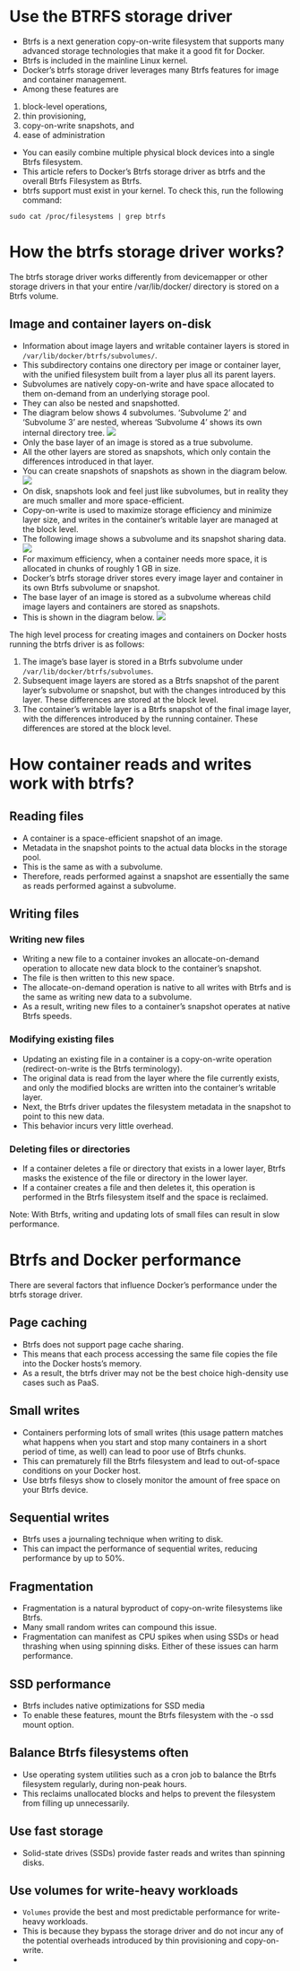 # Use the BTRFS storage driver
- Btrfs is a next generation copy-on-write filesystem that supports many advanced storage technologies that make it a good fit for Docker.
-  Btrfs is included in the mainline Linux kernel.
- Docker’s btrfs storage driver leverages many Btrfs features for image and container management.
- Among these features are 
1. block-level operations, 
2. thin provisioning, 
3. copy-on-write snapshots, and 
4. ease of administration
- You can easily combine multiple physical block devices into a single Btrfs filesystem.
- This article refers to Docker’s Btrfs storage driver as btrfs and the overall Btrfs Filesystem as Btrfs.
- btrfs support must exist in your kernel. To check this, run the following command:
```
sudo cat /proc/filesystems | grep btrfs
```
# How the btrfs storage driver works?
The btrfs storage driver works differently from devicemapper or other storage drivers in that your entire /var/lib/docker/ directory is stored on a Btrfs volume.
## Image and container layers on-disk
- Information about image layers and writable container layers is stored in `/var/lib/docker/btrfs/subvolumes/`.
- This subdirectory contains one directory per image or container layer, with the unified filesystem built from a layer plus all its parent layers. 
- Subvolumes are natively copy-on-write and have space allocated to them on-demand from an underlying storage pool.
- They can also be nested and snapshotted.
- The diagram below shows 4 subvolumes. ‘Subvolume 2’ and ‘Subvolume 3’ are nested, whereas ‘Subvolume 4’ shows its own internal directory tree.
![](https://docs.docker.com/storage/storagedriver/images/btfs_subvolume.jpg)
- Only the base layer of an image is stored as a true subvolume.
- All the other layers are stored as snapshots, which only contain the differences introduced in that layer. 
- You can create snapshots of snapshots as shown in the diagram below.
![](https://docs.docker.com/storage/storagedriver/images/btfs_snapshots.jpg)
- On disk, snapshots look and feel just like subvolumes, but in reality they are much smaller and more space-efficient. 
- Copy-on-write is used to maximize storage efficiency and minimize layer size, and writes in the container’s writable layer are managed at the block level. 
- The following image shows a subvolume and its snapshot sharing data.
![](https://docs.docker.com/storage/storagedriver/images/btfs_pool.jpg)
- For maximum efficiency, when a container needs more space, it is allocated in chunks of roughly 1 GB in size.
- Docker’s btrfs storage driver stores every image layer and container in its own Btrfs subvolume or snapshot.
- The base layer of an image is stored as a subvolume whereas child image layers and containers are stored as snapshots.
- This is shown in the diagram below.
![](https://docs.docker.com/storage/storagedriver/images/btfs_container_layer.jpg)

The high level process for creating images and containers on Docker hosts running the btrfs driver is as follows:
1. The image’s base layer is stored in a Btrfs subvolume under `/var/lib/docker/btrfs/subvolumes`.
2. Subsequent image layers are stored as a Btrfs snapshot of the parent layer’s subvolume or snapshot, but with the changes introduced by this layer. These differences are stored at the block level.
3. The container’s writable layer is a Btrfs snapshot of the final image layer, with the differences introduced by the running container. These differences are stored at the block level.
# How container reads and writes work with btrfs?
## Reading files
- A container is a space-efficient snapshot of an image.
- Metadata in the snapshot points to the actual data blocks in the storage pool.
- This is the same as with a subvolume. 
- Therefore, reads performed against a snapshot are essentially the same as reads performed against a subvolume.
## Writing files
### Writing new files
- Writing a new file to a container invokes an allocate-on-demand operation to allocate new data block to the container’s snapshot.
- The file is then written to this new space. 
- The allocate-on-demand operation is native to all writes with Btrfs and is the same as writing new data to a subvolume. 
- As a result, writing new files to a container’s snapshot operates at native Btrfs speeds.
### Modifying existing files
- Updating an existing file in a container is a copy-on-write operation (redirect-on-write is the Btrfs terminology). 
- The original data is read from the layer where the file currently exists, and only the modified blocks are written into the container’s writable layer. 
- Next, the Btrfs driver updates the filesystem metadata in the snapshot to point to this new data. 
- This behavior incurs very little overhead.
### Deleting files or directories
-  If a container deletes a file or directory that exists in a lower layer, Btrfs masks the existence of the file or directory in the lower layer.
- If a container creates a file and then deletes it, this operation is performed in the Btrfs filesystem itself and the space is reclaimed.

Note: With Btrfs, writing and updating lots of small files can result in slow performance.
# Btrfs and Docker performance
There are several factors that influence Docker’s performance under the btrfs storage driver.
## Page caching
- Btrfs does not support page cache sharing. 
- This means that each process accessing the same file copies the file into the Docker hosts’s memory.
- As a result, the btrfs driver may not be the best choice high-density use cases such as PaaS.
## Small writes
- Containers performing lots of small writes (this usage pattern matches what happens when you start and stop many containers in a short period of time, as well) can lead to poor use of Btrfs chunks.
- This can prematurely fill the Btrfs filesystem and lead to out-of-space conditions on your Docker host.
- Use btrfs filesys show to closely monitor the amount of free space on your Btrfs device.
## Sequential writes
- Btrfs uses a journaling technique when writing to disk.
- This can impact the performance of sequential writes, reducing performance by up to 50%.
## Fragmentation
- Fragmentation is a natural byproduct of copy-on-write filesystems like Btrfs.
- Many small random writes can compound this issue.
- Fragmentation can manifest as CPU spikes when using SSDs or head thrashing when using spinning disks. Either of these issues can harm performance.
## SSD performance
- Btrfs includes native optimizations for SSD media
- To enable these features, mount the Btrfs filesystem with the -o ssd mount option.
## Balance Btrfs filesystems often
- Use operating system utilities such as a cron job to balance the Btrfs filesystem regularly, during non-peak hours.
- This reclaims unallocated blocks and helps to prevent the filesystem from filling up unnecessarily. 
## Use fast storage
- Solid-state drives (SSDs) provide faster reads and writes than spinning disks.
## Use volumes for write-heavy workloads
- `Volumes` provide the best and most predictable performance for write-heavy workloads.
- This is because they bypass the storage driver and do not incur any of the potential overheads introduced by thin provisioning and copy-on-write. 
- 